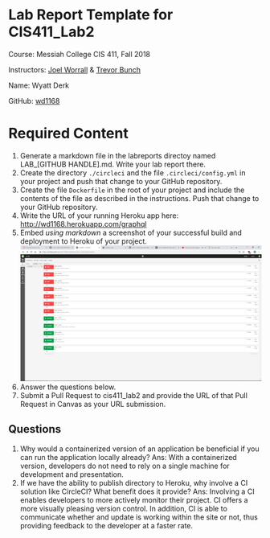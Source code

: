 # Lab Report Template for CIS411_Lab2
Course: Messiah College CIS 411, Fall 2018

Instructors: [Joel Worrall](https://github.com/tangollama) & [Trevor Bunch](https://github.com/trevordbunch)

Name: Wyatt Derk

GitHub: [wd1168](https://github.com/wd1168)

# Required Content

1. Generate a markdown file in the labreports directoy named LAB_[GITHUB HANDLE].md. Write your lab report there.
2. Create the directory ```./circleci``` and the file ```.circleci/config.yml``` in your project and push that change to your GitHub repository.
3. Create the file ```Dockerfile``` in the root of your project and include the contents of the file as described in the instructions. Push that change to your GitHub repository.
4. Write the URL of your running Heroku app here: http://wd1168.herokuapp.com/graphql
5. Embed _using markdown_ a screenshot of your successful build and deployment to Heroku of your project.
![CircleCI setup](../assets/2018-11-26.png "screenshot")
6. Answer the questions below.
7. Submit a Pull Request to cis411_lab2 and provide the URL of that Pull Request in Canvas as your URL submission.

## Questions
1. Why would a containerized version of an application be beneficial if you can run the application locally already?
Ans: With a containerized version, developers do not need to rely on a single machine for development and presentation. 
2. If we have the ability to publish directory to Heroku, why involve a CI solution like CircleCI? What benefit does it provide?
Ans: Involving a CI enables developers to more actively monitor their project. CI offers a more visually pleasing version control. In addition, CI is able to communicate whether and update is working within the site or not, thus providing feedback to the developer at a faster rate.
